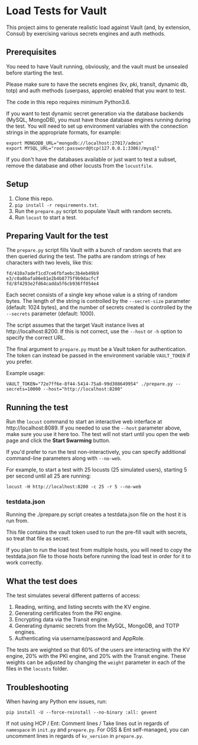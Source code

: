 Load Tests for Vault
====================

This project aims to generate realistic load against Vault (and, by extension,
Consul) by exercising various secrets engines and auth methods.

## Prerequisites

You need to have Vault running, obviously, and the vault must be unsealed before 
starting the test.

Please make sure to have the secrets engines (kv, pki, transit, dynamic db, totp) and auth methods (userpass, approle) enabled that you want to test.

The code in this repo requires minimum Python3.6.

If you want to test dynamic secret generation via the database backends (MySQL, 
MongoDB), you must have those database engines running during the test. You will
need to set up environment variables with the connection strings in the appropriate 
formats, for example:

    export MONGODB_URL="mongodb://localhost:27017/admin"
    export MYSQL_URL="root:password@tcp(127.0.0.1:3306)/mysql"

If you don't have the databases available or just want to test a subset, remove the database and other locusts from the
`locustfile`.

## Setup

 1. Clone this repo.
 2. `pip install -r requirements.txt`.
 3. Run the `prepare.py` script to populate Vault with random secrets.
 4. Run `locust` to start a test.
 
 
## Preparing Vault for the test

The `prepare.py` script fills Vault with a bunch of random secrets that are
then queried during the test. The paths are random strings of hex characters
with two levels, like this:

    fd/410a7adef1cd7ce6fbfaebc3b4eb49b9
    e3/c0a0bafa86e81e2b4b8775f9b9dacfcf
    fd/8f4293e2fd64cadda5f6cb936ff054e4
    
Each secret consists of a single key whose value is a string of random bytes.
The length of the string is controlled by the `--secret-size` parameter 
(default: 1024 bytes), and the number of secrets created is controlled by the
`--secrets` parameter (default: 1000).

The script assumes that the target Vault instance lives at 
http://localhost:8200. If this is not correct, use the `--host` or `-h` option
to specify the correct URL.  

The final argument to `prepare.py` must be a Vault token for authentication.
The token can instead be passed in the environment variable `VAULT_TOKEN` if you 
prefer.

Example usage:

    VAULT_TOKEN="72e7ff6e-8f44-5414-75a8-99d308649954" ./prepare.py --secrets=10000 --host="http://localhost:8200"


## Running the test

Run the `locust` command to start an interactive web interface at 
http://localhost:8089. If you needed to use the `--host` parameter above, 
make sure you use it here too. The test will not start until you open the
web page and click the **Start Swarming** button.

If you'd prefer to run the test non-interactively, you can specify additional
command-line parameters along with `--no-web`.

For example, to start a test with 25 locusts (25 simulated users), starting 5
per second until all 25 are running:

    locust -H http://localhost:8200 -c 25 -r 5 --no-web

### testdata.json

Running the ./prepare.py script creates a testdata.json file on the host it is run from.

This file contains the vault token used to run the pre-fill vault with secrets, so treat that file as secret.

If you plan to run the load test from multiple hosts, you will need to copy the testdata.json file to those hosts
before running the load test in order for it to work correctly. 


## What the test does

The test simulates several different patterns of access:

 1. Reading, writing, and listing secrets with the KV engine.
 2. Generating certificates from the PKI engine.
 3. Encrypting data via the Transit engine.
 4. Generating dynamic secrets from the MySQL, MongoDB, and TOTP engines.
 5. Authenticating via username/password and AppRole.
 
The tests are weighted so that 60% of the users are interacting with the KV
engine, 20% with the PKI engine, and 20% with the Transit engine. These weights
can be adjusted by changing the `weight` parameter in each of the files in
the `locusts` folder.

## Troubleshooting

When having any Python env issues, run:

    pip install -U --force-reinstall --no-binary :all: gevent

If not using HCP / Ent:
Comment lines / Take lines out in regards of `namespace` in `init.py` and `prepare.py`.
For OSS & Ent self-managed, you can uncomment lines in regards of `kv_version` in `prepare.py`.